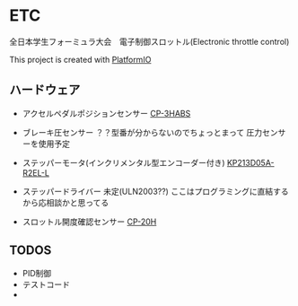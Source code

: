 # ETC
全日本学生フォーミュラ大会　電子制御スロットル(Electronic throttle control)

This project is created with [PlatformIO](https://platformio.org/)

## ハードウェア
- アクセルペダルポジションセンサー [CP-3HABS](https://www.midori.co.jp/products/potentiometer/angle_sensor/orange_pot/cp-3habs)
- ブレーキ圧センサー
？？型番が分からないのでちょっとまって
圧力センサーを使用予定

- ステッパーモータ(インクリメンタル型エンコーダー付き) [KP213D05A-R2EL-L](https://www.orientalmotor.co.jp/products/detail.action?hinmei=PKP213D05A-R2EL-L)
- ステッパードライバー 未定(ULN2003??)
ここはプログラミングに直結するから応相談かと思ってる

- スロットル開度確認センサー [CP-20H](https://www.midori.co.jp/products/potentiometer/angle_sensor/orange_pot/cp-20h)


## TODOS
- PID制御
- テストコード
- 
